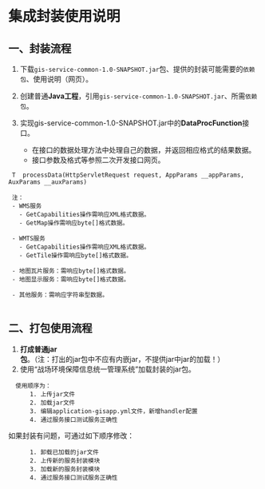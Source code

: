 # 集成封装使用说明
## 一、封装流程
1. 下载`gis-service-common-1.0-SNAPSHOT.jar`包、提供的封装可能需要的`依赖包`、使用说明（网页）。
2. 创建普通**Java工程**，引用`gis-service-common-1.0-SNAPSHOT.jar`、所需`依赖包`。
3. 实现gis-service-common-1.0-SNAPSHOT.jar中的**DataProcFunction**接口。

   - 在接口的数据处理方法中处理自己的数据，并返回相应格式的结果数据。
   - 接口参数及格式等参照二次开发接口网页。
   
  ```
   T  processData(HttpServletRequest request, AppParams __appParams, AuxParams __auxParams)
  ```
   
  ```
   注：
   - WMS服务
     - GetCapabilities操作需响应XML格式数据。
     - GetMap操作需响应byte[]格式数据。
       
   - WMTS服务
     - GetCapabilities操作需响应XML格式数据。
     - GetTile操作需响应byte[]格式数据。
     
   - 地图瓦片服务：需响应byte[]格式数据。
   - 地图显示服务：需响应byte[]格式数据。
   
   - 其他服务：需响应字符串型数据。 
   
  ```
  
## 二、打包使用流程
1. **打成普通jar包**。（注：打出的jar包中不应有内嵌jar，不提供jar中jar的加载！）
2. 使用“战场环境保障信息统一管理系统”加载封装的jar包。

  ```
    使用顺序为：
        1. 上传jar文件
        2. 加载jar文件
        3. 编辑application-gisapp.yml文件，新增handler配置
        4. 通过服务接口测试服务正确性
  ```
   
   如果封装有问题，可通过如下顺序修改：
   
  ```
        1. 卸载已加载的jar文件
        2. 上传新的服务封装模块
        3. 加载新的服务封装模块
        4. 通过服务接口测试服务正确性
  ```
   







